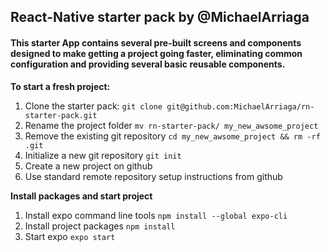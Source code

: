 ## React-Native starter pack by @MichaelArriaga

#### This starter App contains several pre-built screens and components designed to make getting a project going faster, eliminating common configuration and providing several basic reusable components.

**To start a fresh project:**

1. Clone the starter pack: `git clone git@github.com:MichaelArriaga/rn-starter-pack.git`
2. Rename the project folder `mv rn-starter-pack/ my_new_awsome_project`
3. Remove the existing git repository `cd my_new_awsome_project && rm -rf .git`
4. Initialize a new git repository `git init`
5. Create a new project on github
6. Use standard remote repository setup instructions from github

**Install packages and start project**

1. Install expo command line tools `npm install --global expo-cli`
2. Install project packages `npm install`
3. Start expo `expo start`
